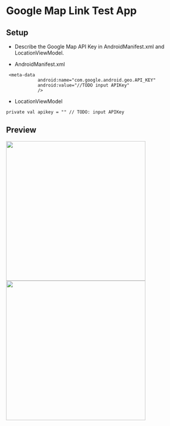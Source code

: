 # Google Map Link Test App
## Setup
- Describe the Google Map API Key in AndroidManifest.xml and LocationViewModel.

 - AndroidManifest.xml
```
 <meta-data
            android:name="com.google.android.geo.API_KEY"
            android:value="//TODO input APIKey"
            />
```
 - LocationViewModel
```
private val apikey = "" // TODO: input APIKey
```

## Preview
<img width="380" src="https://github.com/user-attachments/assets/0b495934-8b8f-4fd4-a92e-451c23bf60b8"> 
<img width="380" src="https://github.com/user-attachments/assets/db7398d4-3b60-4322-8805-21836ae581a9">
